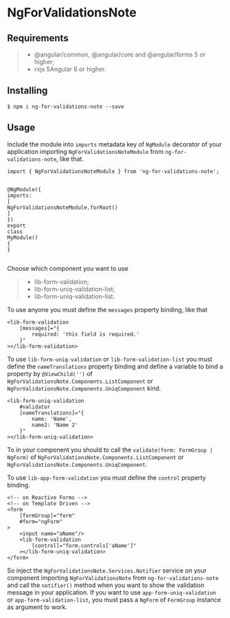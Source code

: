 <h1 id="ngforvalidationsnote">NgForValidationsNote</h1>
<h2 id="requirements">Requirements</h2>
<blockquote>
<ul>
<li>@angular/common, @angular/core and @angular/forms 5 or higher;</li>
<li>rxjs 5Angular 6 or higher.</li>
</ul>
</blockquote>
<h2 id="installing">Installing</h2>
<pre><code>$ npm i ng-for-validations-note --save
</code></pre>
<h2 id="usage">Usage</h2>
<p>Include the module into <code>imports</code> metadata key of <code>NgModule</code> decorator of your application importing <code>NgForValidationsNoteModule</code> from <code>ng-for-validations-note</code>, like that.</p>
<pre class=" language-typescript"><code class="prism  language-typescript"><span class="token keyword">import</span> <span class="token punctuation">{</span> NgForValidationsNoteModule <span class="token punctuation">}</span> <span class="token keyword">from</span> <span class="token string">'ng-for-validations-note'</span><span class="token punctuation">;</span>

@<span class="token function">NgModule</span><span class="token punctuation">(</span><span class="token punctuation">{</span>
    imports<span class="token punctuation">:</span> <span class="token punctuation">[</span>
        NgForValidationsNoteModule<span class="token punctuation">.</span><span class="token function">forRoot</span><span class="token punctuation">(</span><span class="token punctuation">)</span>
    <span class="token punctuation">]</span>
<span class="token punctuation">}</span><span class="token punctuation">)</span>
<span class="token keyword">export</span> <span class="token keyword">class</span> <span class="token class-name">MyModule</span><span class="token punctuation">(</span><span class="token punctuation">)</span> <span class="token punctuation">{</span> <span class="token punctuation">}</span>
</code></pre>
<p>Choose which component you want to use</p>
<blockquote>
<ul>
<li>lib-form-validation;</li>
<li>lib-form-uniq-validation-list;</li>
<li>lib-form-uniq-validation-list.</li>
</ul>
</blockquote>
<p>To use anyone you must define the <code>messages</code> property binding, like that</p>
<pre class=" language-html"><code class="prism  language-html"><span class="token tag"><span class="token tag"><span class="token punctuation">&lt;</span>lib-form-validation</span> 
	<span class="token attr-name">[messages]</span><span class="token attr-value"><span class="token punctuation">=</span><span class="token punctuation">"</span>{
		required: <span class="token punctuation">'</span>this field is required.<span class="token punctuation">'</span>
	}<span class="token punctuation">"</span></span>
<span class="token punctuation">&gt;</span></span><span class="token tag"><span class="token tag"><span class="token punctuation">&lt;/</span>lib-form-validation</span><span class="token punctuation">&gt;</span></span>
</code></pre>
<p>To use <code>lib-form-uniq-validation</code> or <code>lib-form-validation-list</code> you must define the <code>nameTranslations</code> property binding and define a variable to bind a property by <code>@ViewChild('')</code> of <code>NgForValidationsNote.Components.ListComponent</code> or <code>NgForValidationsNote.Components.UniqComponent</code> kind.</p>
<pre class=" language-html"><code class="prism  language-html"><span class="token tag"><span class="token tag"><span class="token punctuation">&lt;</span>lib-form-uniq-validation</span>
	<span class="token attr-name">#validator</span> 
	<span class="token attr-name">[nameTranslations]</span><span class="token attr-value"><span class="token punctuation">=</span><span class="token punctuation">"</span>{
		name: <span class="token punctuation">'</span>Name<span class="token punctuation">'</span>,
		name2: <span class="token punctuation">'</span>Name 2<span class="token punctuation">'</span>
	}<span class="token punctuation">"</span></span>
<span class="token punctuation">&gt;</span></span><span class="token tag"><span class="token tag"><span class="token punctuation">&lt;/</span>lib-form-uniq-validation</span><span class="token punctuation">&gt;</span></span>
</code></pre>
<p>To in your component you should to call the <code>validate(form: FormGroup | NgForm)</code> of <code>NgForValidationsNote.Components.ListComponent</code> or <code>NgForValidationsNote.Components.UniqComponent</code>.</p>
<p>To use <code>lib-app-form-validation</code> you must define the <code>control</code> property binding.</p>
<pre class=" language-html"><code class="prism  language-html"><span class="token comment">&lt;!-- on Reactive Forms --&gt;</span>
<span class="token comment">&lt;!-- on Template Driven --&gt;</span>
<span class="token tag"><span class="token tag"><span class="token punctuation">&lt;</span>form</span>
	<span class="token attr-name">[formGroup]</span><span class="token attr-value"><span class="token punctuation">=</span><span class="token punctuation">"</span>form<span class="token punctuation">"</span></span>
	<span class="token attr-name">#form</span><span class="token attr-value"><span class="token punctuation">=</span><span class="token punctuation">"</span>ngForm<span class="token punctuation">"</span></span>
<span class="token punctuation">&gt;</span></span>
	<span class="token tag"><span class="token tag"><span class="token punctuation">&lt;</span>input</span> <span class="token attr-name">name</span><span class="token attr-value"><span class="token punctuation">=</span><span class="token punctuation">"</span>aName<span class="token punctuation">"</span></span><span class="token punctuation">/&gt;</span></span>
	<span class="token tag"><span class="token tag"><span class="token punctuation">&lt;</span>lib-form-validation</span>
		<span class="token attr-name">[control]</span><span class="token attr-value"><span class="token punctuation">=</span><span class="token punctuation">"</span>form.controls[<span class="token punctuation">'</span>aName<span class="token punctuation">'</span>]<span class="token punctuation">"</span></span>
	<span class="token punctuation">&gt;</span></span><span class="token tag"><span class="token tag"><span class="token punctuation">&lt;/</span>lib-form-uniq-validation</span><span class="token punctuation">&gt;</span></span>
<span class="token tag"><span class="token tag"><span class="token punctuation">&lt;/</span>form</span><span class="token punctuation">&gt;</span></span>
</code></pre>
<p>So inject the <code>NgForValidationsNote.Services.Notifier</code> service on your component importing <code>NgForValidationsNote</code> from <code>ng-for-validations-note</code> and call the <code>notifier()</code> method when you want to show the validation message in your application. If you want to use <code>app-form-uniq-validation</code> or <code>app-form-validation-list</code>, you must pass a <code>NgForm</code> of <code>FormGroup</code> instance as argument to work.</p>

